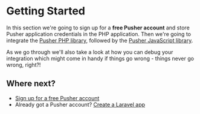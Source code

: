 # Getting Started <i class="fa fa-graduation-cap fa-2"></i>

In this section we're going to sign up for a **free Pusher account** and store Pusher application credentials in the PHP application. Then we're going to integrate the [Pusher PHP library](https://github.com/pusher/pusher-http-php/), followed by the [Pusher JavaScript library](https://github.com/pusher/pusher-js). 

As we go through we'll also take a look at how you can debug your integration which might come in handy if things go wrong - things never go wrong, right?!

## Where next?

* [Sign up for a free Pusher account](./sign-up.md)
* Already got a Pusher account? [Create a Laravel app](./laravel-app.md)
